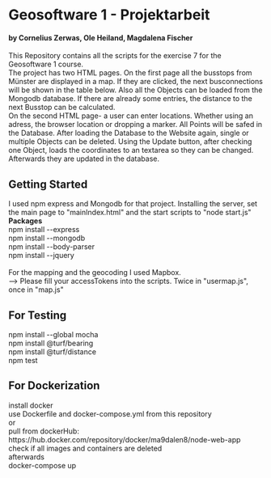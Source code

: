 <h1><strong>Geosoftware 1 - Projektarbeit</strong></h1>
<h4><strong> by Cornelius Zerwas, Ole Heiland, Magdalena Fischer</strong></h4>
<p> This Repository contains all the scripts for the exercise 7 for the Geosoftware 1 course.<br/>
    The project has two HTML pages. On the first page all the busstops from Münster are displayed in a map.
    If they are clicked, the next busconnections will be shown in the table below. 
    Also all the Objects can be loaded from the Mongodb database. If there are already some entries, the distance to the next Busstop can be calculated.
    <br/>
    On the second HTML page- a user can enter locations. Whether using an adress, the browser location or dropping a marker.
    All Points will be safed in the Database. After loading the Database to the Website again, single or multiple Objects can be deleted.
    Using the Update button, after checking one Object, loads the coordinates to an textarea so they can be changed. Afterwards they are updated in the database.</p>
    
<h2>Getting Started</h2>
<p> I used npm express and Mongodb for that project. Installing the server, set the main page to "mainIndex.html" and the start scripts to "node start.js"
    <br/><strong>Packages</strong><br/>
    npm install --express<br/>
    npm install --mongodb<br/>
    npm install --body-parser<br/>
    npm install --jquery<br/><br/>
    For the mapping and the geocoding I used Mapbox.<br/>
    --> Please fill your accessTokens into the scripts. Twice in "usermap.js", once in "map.js"
    </p>
<h2>For Testing</h2>
npm install --global mocha <br/>
npm install @turf/bearing <br/>
npm install @turf/distance <br/>
npm test
<h2>For Dockerization</h2>
install docker  <br/>
use Dockerfile and docker-compose.yml from this repository<br/>
or<br/>
pull from dockerHub: https://hub.docker.com/repository/docker/ma9dalen8/node-web-app<br/>
check if all images and containers are deleted <br/>
afterwards<br/> docker-compose up
<p></p>
